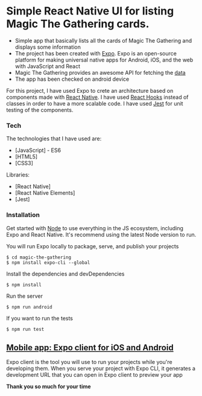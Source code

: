 # <a id="React_Native_0"></a>Simple React Native UI for listing Magic The Gathering cards.

- Simple app that basically lists all the cards of Magic The Gathering and displays some information
- The project has been created with [Expo](https://expo.io). Expo is an open-source platform for making universal native apps for Android, iOS, and the web with JavaScript and React
- Magic The Gathering provides an awesome API for fetching the [data](https://docs.magicthegathering.io/)
- The app has been checked on android device

For this project, I have used Expo to crete an architecture based on components made with [React Native](https://facebook.github.io/react-native/).
I have used [React Hooks](https://reactjs.org/docs/hooks-intro.html) instead of classes in order to have a more scalable code.
I have used [Jest](https://jestjs.io) for unit testing of the components.

### <a id="Tech_16"></a>Tech

The technologies that I have used are:

- [JavaScript] - ES6
- [HTML5]
- [CSS3]

Libraries:

- [React Native]
- [React Native Elements]
- [Jest]

### <a id="Installation_29"></a>Installation

Get started with [Node](https://nodejs.org/) to use everything in the JS ecosystem, including Expo and React Native. It's recommend using the latest Node version to run.

You will run Expo locally to package, serve, and publish your projects

```
$ cd magic-the-gathering
$ npm install expo-cli --global
```

Install the dependencies and devDependencies

```
$ npm install
```

Run the server

```
$ npm run android
```

If you want to run the tests

```
$ npm run test
```

## [Mobile app: Expo client for iOS and Android](https://docs.expo.io/versions/v35.0.0/get-started/installation/#2-mobile-app-expo-client-for-ios)

Expo client is the tool you will use to run your projects while you're developing them. When you serve your project with Expo CLI, it generates a development URL that you can open in Expo client to preview your app

**Thank you so much for your time**
